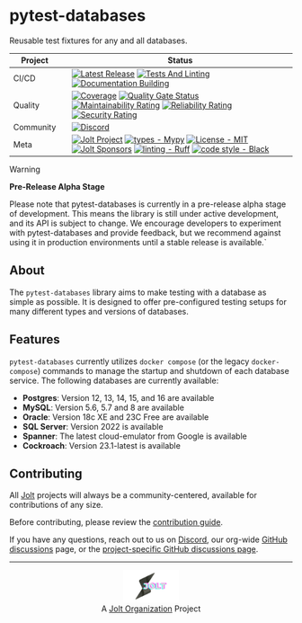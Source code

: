 # pytest-databases

Reusable test fixtures for any and all databases.

<div align="center">

| Project   |     | Status                                                                                                                                                                                                                                                                                                                                                                                                                                                                                                                                                                                                                                                                                                                                                                                                                                                                                                                                                                                                                                           |
| --------- | :-- | ------------------------------------------------------------------------------------------------------------------------------------------------------------------------------------------------------------------------------------------------------------------------------------------------------------------------------------------------------------------------------------------------------------------------------------------------------------------------------------------------------------------------------------------------------------------------------------------------------------------------------------------------------------------------------------------------------------------------------------------------------------------------------------------------------------------------------------------------------------------------------------------------------------------------------------------------------------------------------------------------------------------------------------------------ |
| CI/CD     |     | [![Latest Release](https://github.com/jolt-org/pytest-databases/actions/workflows/publish.yaml/badge.svg)](https://github.com/jolt-org/pytest-databases/actions/workflows/publish.yaml) [![Tests And Linting](https://github.com/jolt-org/pytest-databases/actions/workflows/ci.yaml/badge.svg)](https://github.com/jolt-org/pytest-databases/actions/workflows/ci.yaml) [![Documentation Building](https://github.com/jolt-org/pytest-databases/actions/workflows/docs.yaml/badge.svg)](https://github.com/jolt-org/pytest-databases/actions/workflows/docs.yaml)                                                                                                                                                                                                                                                                                                                                                                                                                                                                                                                                                       |
| Quality   |     | [![Coverage](https://sonarcloud.io/api/project_badges/measure?project=jolt-org_pytest-databases&metric=coverage)](https://sonarcloud.io/summary/new_code?id=jolt-org_pytest-databases) [![Quality Gate Status](https://sonarcloud.io/api/project_badges/measure?project=jolt-org_pytest-databases&metric=alert_status)](https://sonarcloud.io/summary/new_code?id=jolt-org_pytest-databases) [![Maintainability Rating](https://sonarcloud.io/api/project_badges/measure?project=jolt-org_pytest-databases&metric=sqale_rating)](https://sonarcloud.io/summary/new_code?id=jolt-org_pytest-databases) [![Reliability Rating](https://sonarcloud.io/api/project_badges/measure?project=jolt-org_pytest-databases&metric=reliability_rating)](https://sonarcloud.io/summary/new_code?id=jolt-org_pytest-databases) [![Security Rating](https://sonarcloud.io/api/project_badges/measure?project=jolt-org_pytest-databases&metric=security_rating)](https://sonarcloud.io/summary/new_code?id=jolt-org_pytest-databases)                                                                                                                                                    |
| Community |     | [![Discord](https://img.shields.io/discord/1149784127659319356?labelColor=F50057&color=202020&label=chat%20on%20discord&logo=discord&logoColor=202020)](https://discord.gg/XpFNTjjtTK)                                                                                                                                                                                                                                                                                                                                                                                                                                                                                                                                                                                                                                                                                                                                                                                                                                                           |
| Meta      |     | [![Jolt Project](https://img.shields.io/badge/Jolt%20Org-%E2%AD%90-F50057.svg?logo=python&labelColor=F50057&color=202020&logoColor=202020)](https://github.com/jolt-org/) [![types - Mypy](https://img.shields.io/badge/types-Mypy-F50057.svg?logo=python&labelColor=F50057&color=202020&logoColor=202020)](https://github.com/python/mypy) [![License - MIT](https://img.shields.io/badge/license-MIT-F50057.svg?logo=python&labelColor=F50057&color=202020&logoColor=202020)](https://spdx.org/licenses/) [![Jolt Sponsors](https://img.shields.io/badge/Sponsor-%E2%9D%A4-%23202020.svg?&logo=github&logoColor=202020&labelColor=F50057)](https://github.com/sponsors/jolt-org) [![linting - Ruff](https://img.shields.io/endpoint?url=https://raw.githubusercontent.com/charliermarsh/ruff/main/assets/badge/v2.json&labelColor=F50057)](https://github.com/astral-sh/ruff) [![code style - Black](https://img.shields.io/badge/code%20style-black-000000.svg?logo=python&labelColor=F50057&logoColor=202020)](https://github.com/psf/black) |

</div>

> [!WARNING]
> **Pre-Release Alpha Stage**
>
> Please note that pytest-databases is currently in a pre-release alpha stage of development. This means the library is still under
> active development, and its API is subject to change. We encourage developers to experiment with pytest-databases and provide
> feedback, but we recommend against using it in production environments until a stable release is available.`

## About

The `pytest-databases` library aims to make testing with a database as simple as possible.
It is designed to offer pre-configured testing setups for many different types and versions of databases.

## Features

``pytest-databases`` currently utilizes ``docker compose`` (or the legacy ``docker-compose``) commands to manage the startup and shutdown of each database service.  The following databases are currently available:

- **Postgres**: Version 12, 13, 14, 15, and 16 are available
- **MySQL**: Version 5.6, 5.7 and 8 are available
- **Oracle**: Version 18c XE and 23C Free are available
- **SQL Server**: Version 2022 is available
- **Spanner**: The latest cloud-emulator from Google is available
- **Cockroach**: Version 23.1-latest is available

## Contributing

All [Jolt][jolt-org] projects will always be a community-centered, available for contributions of any size.

Before contributing, please review the [contribution guide][contributing].

If you have any questions, reach out to us on [Discord][discord], our org-wide [GitHub discussions][jolt-discussions] page,
or the [project-specific GitHub discussions page][project-discussions].

<hr>

<!-- markdownlint-disable -->
<p align="center">
  <!-- github-banner-start -->
  <img src="https://raw.githubusercontent.com/jolt-org/meta/2901c9c5c5895a83fbfa56944c33bca287f88d42/branding/SVG%20-%20Transparent/logo-full-wide.svg" alt="Litestar Logo - Light" width="20%" height="auto" />
  <br>A <a href="https://github.com/jolt-org">Jolt Organization</a> Project
  <!-- github-banner-end -->
</p>

[jolt-org]: https://github.com/jolt-org
[contributing]: https://docs.pytest-databases.jolt.rs/latest/contribution-guide.html
[discord]: https://discord.gg/XpFNTjjtTK
[jolt-discussions]: https://github.com/orgs/jolt-org/discussions
[project-discussions]: https://github.com/jolt-org/pytest-databases/discussions
[project-docs]: https://docs.pytest-databases.jolt.rs
[install-guide]: https://docs.pytest-databases.jolt.rs/latest/#installation
[newrepo]: https://github.com/organizations/jolt-org/repositories/new?template=pytest-databases
